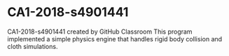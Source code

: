 # CA1-2018-s4901441
CA1-2018-s4901441 created by GitHub Classroom
This program implemented a simple physics engine that handles rigid body collision and cloth simulations.
